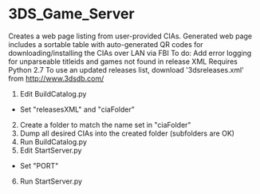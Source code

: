 # 3DS_Game_Server
Creates a web page listing from user-provided CIAs.  Generated web page includes a sortable table with auto-generated QR codes for downloading/installing the CIAs over LAN via FBI
To do: Add error logging for unparseable titleids and games not found in release XML
Requires Python 2.7
To use an updated releases list, download '3dsreleases.xml' from http://www.3dsdb.com/

1. Edit  BuildCatalog.py
- Set "releasesXML" and "ciaFolder"
2. Create a folder to match the name set in "ciaFolder"
3. Dump all desired CIAs into the created folder (subfolders are OK)
4. Run BuildCatalog.py
5. Edit StartServer.py
- Set "PORT"
6. Run StartServer.py